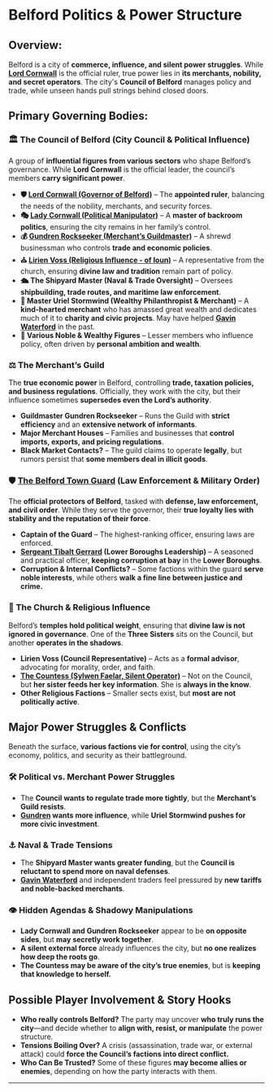 # Belford Politics & Power Structure  

## **Overview:**  
Belford is a city of **commerce, influence, and silent power struggles**. While **[Lord Cornwall](../npcs/LordCornwall.md)** is the official ruler, true power lies in **its merchants, nobility, and secret operators**. The city's **Council of Belford** manages policy and trade, while unseen hands pull strings behind closed doors.  

## **Primary Governing Bodies:**  

### **🏛️ The Council of Belford (City Council & Political Influence)**  
A group of **influential figures from various sectors** who shape Belford’s governance. While **Lord Cornwall** is the official leader, the council’s members **carry significant power**.  

- **🛡️ [Lord Cornwall (Governor of Belford)](../npcs/LordCornwall.md)** – The **appointed ruler**, balancing the needs of the nobility, merchants, and security forces.  
- **🎭 [Lady Cornwall (Political Manipulator)](../npcs/LadyCornwall.md)** – A **master of backroom politics**, ensuring the city remains in her family’s control.  
- **💰 [Gundren Rockseeker (Merchant’s Guildmaster)](../npcs/GundrenRockseeker.md)** – A shrewd businessman who controls **trade and economic policies**.  
- **⛪ [Lirien Voss (Religious Influence - of Ioun)](../npcs/LirienVoss.md)** – A representative from the church, ensuring **divine law and tradition** remain part of policy.  
- **🛳️ The Shipyard Master (Naval & Trade Oversight)** – Oversees **shipbuilding, trade routes, and maritime law enforcement**.  
- **🏡 Master Uriel Stormwind (Wealthy Philanthropist & Merchant)** – A **kind-hearted merchant** who has amassed great wealth and dedicates much of it to **charity and civic projects**. May have helped **[Gavin Waterford](../npcs/GavinWaterford.md)** in the past.  
- **👑 Various Noble & Wealthy Figures** – Lesser members who influence policy, often driven by **personal ambition and wealth**.  

### **⚖️ The Merchant’s Guild**  
The **true economic power** in Belford, controlling **trade, taxation policies, and business regulations**. Officially, they work with the city, but their influence sometimes **supersedes even the Lord’s authority**.  

- **Guildmaster Gundren Rockseeker** – Runs the Guild with **strict efficiency** and an **extensive network of informants**.  
- **Major Merchant Houses** – Families and businesses that **control imports, exports, and pricing regulations**.  
- **Black Market Contacts?** – The guild claims to operate **legally**, but rumors persist that **some members deal in illicit goods**.  

### **🛡️ [The Belford Town Guard](../guilds/BelfordTownGuard.md) (Law Enforcement & Military Order)**  
The **official protectors of Belford**, tasked with **defense, law enforcement, and civil order**. While they serve the governor, their **true loyalty lies with stability and the reputation of their force**.  

- **Captain of the Guard** – The highest-ranking officer, ensuring laws are enforced.  
- **[Sergeant Tibalt Gerrard](../npcs/TibaltGerrard.md) (Lower Boroughs Leadership)** – A seasoned and practical officer, **keeping corruption at bay** in the **Lower Boroughs**.  
- **Corruption & Internal Conflicts?** – Some factions within the guard **serve noble interests**, while others **walk a fine line between justice and crime.**  

### **🔮 The Church & Religious Influence**  
Belford’s **temples hold political weight**, ensuring that **divine law is not ignored in governance**. One of the **Three Sisters** sits on the Council, but another **operates in the shadows**.  

- **Lirien Voss (Council Representative)** – Acts as a **formal advisor**, advocating for morality, order, and faith.  
- **[The Countess (Sylwen Faelar, Silent Operator)](../npcs/SylwenFaelar.md)** – Not on the Council, but **her sister feeds her key information**. She is **always in the know**.  
- **Other Religious Factions** – Smaller sects exist, but **most are not politically active**.  

## **Major Power Struggles & Conflicts**  
Beneath the surface, **various factions vie for control**, using the city’s economy, politics, and security as their battleground.  

### **🛠️ Political vs. Merchant Power Struggles**  
- The **Council wants to regulate trade more tightly**, but the **Merchant’s Guild resists**.  
- **[Gundren](../npcs/GundrenRockseeker.md) wants more influence**, while **Uriel Stormwind pushes for more civic investment**.  

### **⚓ Naval & Trade Tensions**  
- The **Shipyard Master wants greater funding**, but the **Council is reluctant to spend more on naval defenses**.  
- **[Gavin Waterford](../npcs/GavinWaterford.md)** and independent traders feel pressured by **new tariffs and noble-backed merchants**.  

### **👁️ Hidden Agendas & Shadowy Manipulations**  
- **Lady Cornwall and Gundren Rockseeker** appear to be **on opposite sides**, but **may secretly work together**.  
- **A silent external force** already influences the city, but **no one realizes how deep the roots go**.  
- **The Countess may be aware of the city’s true enemies**, but is **keeping that knowledge to herself.**  

## **Possible Player Involvement & Story Hooks**  
- **Who really controls Belford?** The party may uncover **who truly runs the city**—and decide whether to **align with, resist, or manipulate** the power structure.  
- **Tensions Boiling Over?** A crisis (assassination, trade war, or external attack) could **force the Council’s factions into direct conflict.**  
- **Who Can Be Trusted?** Some of these figures **may become allies or enemies**, depending on how the party interacts with them.  

---

